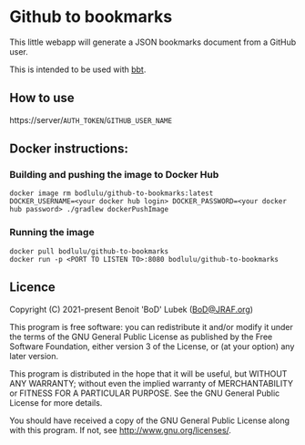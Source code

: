 # Github to bookmarks

This little webapp will generate a JSON bookmarks document from a GitHub user.

This is intended to be used with [bbt](https://github.com/BoD/bbt).

## How to use

https://<span></span>server/`AUTH_TOKEN`/`GITHUB_USER_NAME`

## Docker instructions:

### Building and pushing the image to Docker Hub

```
docker image rm bodlulu/github-to-bookmarks:latest
DOCKER_USERNAME=<your docker hub login> DOCKER_PASSWORD=<your docker hub password> ./gradlew dockerPushImage
```

### Running the image

```
docker pull bodlulu/github-to-bookmarks
docker run -p <PORT TO LISTEN TO>:8080 bodlulu/github-to-bookmarks
```

## Licence

Copyright (C) 2021-present Benoit 'BoD' Lubek (BoD@JRAF.org)

This program is free software: you can redistribute it and/or modify it under the terms of the GNU General Public
License as published by the Free Software Foundation, either version 3 of the License, or (at your option) any later
version.

This program is distributed in the hope that it will be useful, but WITHOUT ANY WARRANTY; without even the implied
warranty of MERCHANTABILITY or FITNESS FOR A PARTICULAR PURPOSE. See the GNU General Public License for more details.

You should have received a copy of the GNU General Public License along with this program. If not,
see http://www.gnu.org/licenses/.
